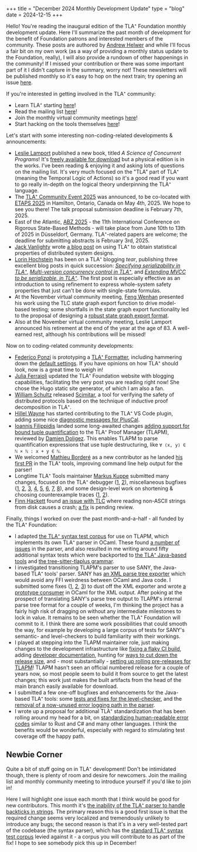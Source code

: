 +++
title = "December 2024 Monthly Development Update"
type = "blog"
date = 2024-12-15
+++

Hello!
You're reading the inaugural edition of the TLA⁺ Foundation monthly development update.
Here I'll summarize the past month of development for the benefit of Foundation patrons and interested members of the community.
These posts are authored by [Andrew Helwer](https://ahelwer.ca/) and while I'll focus a fair bit on my own work (as a way of providing a monthly status update to the Foundation, really), I will also provide a rundown of other happenings in the community!
If I missed your contribution or there was some important part of it I didn't capture in the summary, worry not!
These newsletters will be published monthly so it's easy to hop on the next train; try opening an issue [here](https://github.com/tlaplus/foundation/issues).

If you're interested in getting involved in the TLA⁺ community:
- Learn TLA⁺ starting [here](https://lamport.azurewebsites.net/tla/learning.html)!
- Read the mailing list [here](https://groups.google.com/g/tlaplus)!
- Join the monthly virtual community meetings [here](https://groups.google.com/g/tlaplus/c/CpAEnrf-DHQ/m/YrORpIfSBwAJ)!
- Start hacking on the tools themselves [here](https://github.com/tlaplus/tlaplus)!

Let's start with some interesting non-coding-related developments & announcements:
- [Leslie Lamport](https://lamport.azurewebsites.net/) published a new book, titled *A Science of Concurrent Programs*!
  It's [freely available for download](https://lamport.azurewebsites.net/tla/science-book.html) but a physical edition is in the works.
  I've been reading & enjoying it and asking lots of questions on the mailing list.
  It's very much focused on the "TLA" part of TLA⁺ (meaning the Temporal Logic of Actions) so it's a good read if you want to go really in-depth on the logical theory underpinning the TLA⁺ language.
- The [TLA⁺ Community Event 2025](https://conf.tlapl.us/2025-etaps/) was announced, to be co-located with [ETAPS 2025](https://etaps.org/2025/) in Hamilton, Ontario, Canada on May 4th, 2025.
  We hope to see you there!
  The talk proposal submission deadline is February 7th, 2025.
- East of the Atlantic, [ABZ 2025](https://abz-conf.org/site/2025/) - the 11th International Conference on Rigorous State-Based Methods - will take place from June 10th to 13th of 2025 in Düsseldorf, Germany.
  TLA⁺-related papers are welcome; the deadline for submitting abstracts is February 3rd, 2025.
- [Jack Vanlighty](https://jack-vanlightly.com) wrote [a blog post](https://jack-vanlightly.com/blog/2024/11/19/obtaining-statistical-properties-through-modeling-and-simulation) on using TLA⁺ to obtain statistical properties of distributed system designs.
- [Lorin Hochstein](http://lorinhochstein.org/) has been on a TLA⁺ blogging *tear*, publishing three excellent blog posts in quick succession: [*Specifying serializability in TLA⁺*](https://surfingcomplexity.blog/2024/10/28/serializability-and-tla/), [*Multi-version concurrency control in TLA⁺*](https://surfingcomplexity.blog/2024/10/31/multi-version-concurrency-control-in-tla/), and [*Extending MVCC to be serializable, in TLA⁺*](https://surfingcomplexity.blog/2024/11/03/extending-mvcc-to-be-serializable-in-tla/).
  The first post is especially effective as an introduction to using refinement to express whole-system safety properties that just can't be done with single-state formulas.
- At the November virtual community meeting, [Feng Wenhan](https://github.com/fwhdzh) presented his work using the TLC state graph export function to drive model-based testing; some shortfalls in the state graph export functionality led to the proposal of designing a [robust state graph export format](https://github.com/tlaplus/tlaplus/issues/1073).
- Also at the November virtual community meeting, Leslie Lamport announced his retirement at the end of the year at the age of 83.
  A well-earned rest, although his contributions will be missed!

Now on to coding-related community developments:
- [Federico Ponzi](https://fponzi.me/) is prototyping a [TLA⁺ Formatter](https://github.com/FedericoPonzi/tlaplus-formatter), including hammering down the [default settings](https://github.com/FedericoPonzi/tlaplus-formatter/pull/6).
  If you have opinions on how TLA⁺ should look, now is a great time to weigh in!
- [Julia Ferraioli](https://www.juliaferraioli.com/) updated the TLA⁺ Foundation website with blogging capabilities, facilitating the very post you are reading right now! She chose the Hugo static site generator, of which I am also a fan.
- [William Schultz](https://will62794.github.io/) released [Scimitar](https://github.com/will62794/scimitar), a tool for verifying the safety of distributed protocols based on the technique of inductive proof decomposition in TLA⁺.
- [Hillel Wayne](https://www.hillelwayne.com/) has started contributing to the TLA⁺ VS Code plugin, adding some nice [diagnostic messages for PlusCal](https://github.com/tlaplus/vscode-tlaplus/pull/350).
- [Ioannis Filippidis](https://github.com/johnyf) landed some long-awaited changes [adding support for bound tuple quantification](https://github.com/tlaplus/tlapm/pull/140) to the TLA⁺ Proof Manager (TLAPM), reviewed by [Damien Doligez](http://cambium.inria.fr/~doligez/).
  This enables TLAPM to parse quantification expressions that use tuple destructuring, like `∀ ⟨x, y⟩ ∈ ℕ × ℕ : x + y ∈ ℕ`.
- We welcomed [Mathieu Borderé](https://github.com/MathieuBordere) as a new contributor as he landed [his first PR](https://github.com/tlaplus/tlaplus/pull/1067) in the TLA⁺ tools, improving command line help output for the parser!
- Longtime TLA⁺ Tools maintainer [Markus Kuppe](https://github.com/lemmy) submitted many changes, focused on the TLA⁺ debugger ([1](https://github.com/tlaplus/tlaplus/issues/1052), [2](https://github.com/tlaplus/tlaplus/pull/1062)), miscellaneous bugfixes ([1](https://github.com/tlaplus/tlaplus/pull/825), [2](https://github.com/tlaplus/tlaplus/pull/1063), [3](https://github.com/tlaplus/tlaplus/pull/1066), [4](https://github.com/tlaplus/tlaplus/pull/1071), [5](https://github.com/tlaplus/tlaplus/pull/1078), [6](https://github.com/tlaplus/tlaplus/pull/1080), [7](https://github.com/tlaplus/tlaplus/pull/1086), [8](https://github.com/tlaplus/tlaplus/pull/1087)), and some design-level work on shortening & choosing counterexample traces ([1](https://github.com/tlaplus/tlaplus/issues/1084), [2](https://github.com/tlaplus/tlaplus/issues/400)).
- [Finn Hackett](https://github.com/fhackett) found [an issue with TLC](https://github.com/tlaplus/tlaplus/issues/1076) where reading non-ASCII strings from disk causes a crash; [a fix](https://github.com/tlaplus/tlaplus/pull/1079) is pending review.

Finally, things I worked on over the past month-and-a-half - all funded by the TLA⁺ Foundation:
- I adapted [the TLA⁺ syntax test corpus](https://github.com/tlaplus/tlaplus-standard/tree/main/tests/tlaplus_syntax) for use on TLAPM, which implements its own TLA⁺ parser in OCaml.
  These found [a number of issues](https://github.com/tlaplus/tlapm/pull/159) in the parser, and also resulted in me writing around fifty additional syntax tests which were backported to [the TLA⁺ Java-based tools](https://github.com/tlaplus/tlaplus/pull/1050) and [the tree-sitter-tlaplus grammar](https://github.com/tlaplus-community/tree-sitter-tlaplus/pull/131).
- I investigated transitioning TLAPM's parser to use SANY, the Java-based TLA⁺ tools' parser.
  SANY has [an XML parse tree exporter](https://github.com/tlaplus/tlaplus/blob/master/tlatools/org.lamport.tlatools/src/tla2sany/xml/XMLExporter.java) which would avoid any FFI weirdness between OCaml and Java code.
  I submitted some fixes ([1](https://github.com/tlaplus/tlaplus/pull/1054), [2](https://github.com/tlaplus/tlaplus/pull/1057), [3](https://github.com/tlaplus/tlaplus/pull/1058)) to dust off the XML exporter and wrote [a prototype consumer](https://github.com/ahelwer/tlapm/blob/003f409442bc1fdf6622513ff63ad1fe16e78c97/test/sany/parse_sany_xml_output.ml) in OCaml for the XML output.
  After poking at the prospect of translating SANY's parse tree output to TLAPM's internal parse tree format for a couple of weeks, I'm thinking the project has a fairly high risk of dragging on without any intermediate milestones to lock in value.
  It remains to be seen whether the TLA⁺ Foundation will commit to it.
  I think there are some work possibilities that could smooth the way, for example by developing a large corpus of tests for SANY's semantic- and level-checkers to build familiarity with their workings.
- I played at stepping into the TLAPM maintainer role, just making changes to the development infrastructure like [fixing a flaky CI build](https://github.com/tlaplus/tlapm/pull/179), adding [developer documentation](https://github.com/tlaplus/tlapm/pull/178), hunting for [ways to cut down the release size](https://github.com/tlaplus/tlapm/issues/181), and - most substantially - [setting up rolling pre-releases for TLAPM](https://github.com/tlaplus/tlapm/pull/182)!
  TLAPM hasn't seen an official numbered release for a couple of years now, so most people seem to build it from source to get the latest changes; this work just makes the built artifacts from the head of the main branch easily available for download.
- I submitted a few one-off bugfixes and enhancements for the Java-based TLA⁺ tools: some [tests and fixes for the level-checker](https://github.com/tlaplus/tlaplus/pull/1068), and the [removal of a now-unused error logging path in the parser](https://github.com/tlaplus/tlaplus/pull/1069).
- I wrote up a proposal for additional TLA⁺ standardization that has been rolling around my head for a bit, on [standardizing human-readable error codes](https://github.com/tlaplus/rfcs/issues/15) similar to Rust and C# and many other languages.
  I think the benefits would be wonderful, especially with regard to stimulating test coverage off the happy path.

## Newbie Corner

Quite a bit of stuff going on in TLA⁺ development!
Don't be intimidated though, there is plenty of room and desire for newcomers.
Join the mailing list and monthly community meeting to introduce yourself if you'd like to join in!

Here I will highlight one issue each month that I think would be good for new contributors.
This month it's [the inability of the TLA⁺ parser to handle backticks in strings](https://github.com/tlaplus/tlaplus/issues/802).
The primary reason this is a good first issue is that the required change seems very localized and tremendously unlikely to introduce any bugs; the second reason is that it's in a very well-tested part of the codebase (the syntax parser), which has the [standard TLA⁺ syntax test corpus](https://github.com/tlaplus/tlaplus-standard/tree/main/tests/tlaplus_syntax) levied against it - a corpus you will contribute to as part of the fix!
I hope to see somebody pick this up in December!
